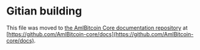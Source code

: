 Gitian building
================

This file was moved to [the AmlBitcoin Core documentation repository](https://github.com/AmlBitcoin-core/docs/blob/master/gitian-building.md) at [https://github.com/AmlBitcoin-core/docs](https://github.com/AmlBitcoin-core/docs).
